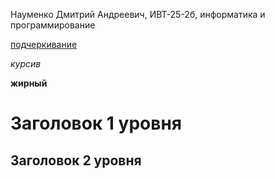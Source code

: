 Науменко Дмитрий Андреевич, ИВТ-25-2б, информатика и программирование

<u> подчеркивание </u>

*курсив*

**жирный** 

# Заголовок 1 уровня
## Заголовок 2 уровня
